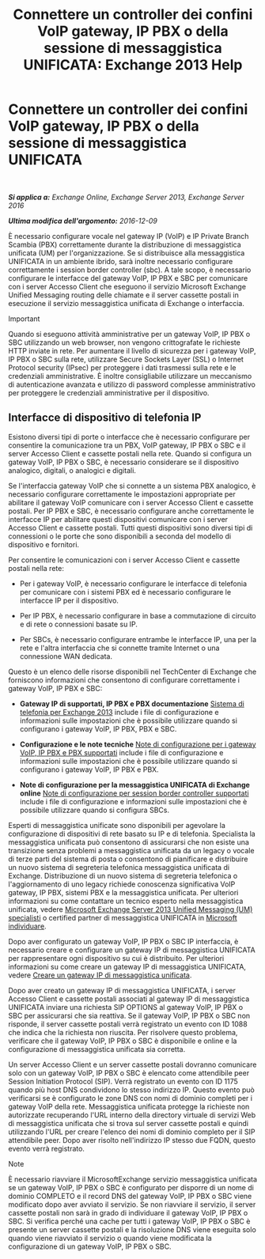 ﻿---
title: 'Connettere un controller dei confini VoIP gateway, IP PBX o della sessione di messaggistica UNIFICATA: Exchange 2013 Help'
TOCTitle: Connettere un controller dei confini VoIP gateway, IP PBX o della sessione di messaggistica UNIFICATA
ms:assetid: a7cecf59-b93a-413b-bb88-29f2669ef2cf
ms:mtpsurl: https://technet.microsoft.com/it-it/library/Bb124084(v=EXCHG.150)
ms:contentKeyID: 50555653
ms.date: 05/22/2018
mtps_version: v=EXCHG.150
ms.translationtype: MT
---

# Connettere un controller dei confini VoIP gateway, IP PBX o della sessione di messaggistica UNIFICATA

 

_**Si applica a:** Exchange Online, Exchange Server 2013, Exchange Server 2016_

_**Ultima modifica dell'argomento:** 2016-12-09_

È necessario configurare vocale nel gateway IP (VoIP) e IP Private Branch Scambia (PBX) correttamente durante la distribuzione di messaggistica unificata (UM) per l'organizzazione. Se si distribuisce alla messaggistica UNIFICATA in un ambiente ibrido, sarà inoltre necessario configurare correttamente i session border controller (sbc). A tale scopo, è necessario configurare le interfacce del gateway VoIP, IP PBX e SBC per comunicare con i server Accesso Client che eseguono il servizio Microsoft Exchange Unified Messaging routing delle chiamate e il server cassette postali in esecuzione il servizio messaggistica unificata di Exchange o interfaccia.


> [!IMPORTANT]
> Quando si eseguono attività amministrative per un gateway VoIP, IP PBX o SBC utilizzando un web browser, non vengono crittografate le richieste HTTP inviate in rete. Per aumentare il livello di sicurezza per i gateway VoIP, IP PBX o SBC sulla rete, utilizzare Secure Sockets Layer (SSL) o Internet Protocol security (IPsec) per proteggere i dati trasmessi sulla rete e le credenziali amministrative. È inoltre consigliabile utilizzare un meccanismo di autenticazione avanzata e utilizzo di password complesse amministrativo per proteggere le credenziali amministrative per il dispositivo.



## Interfacce di dispositivo di telefonia IP

Esistono diversi tipi di porte o interfacce che è necessario configurare per consentire la comunicazione tra un PBX, VoIP gateway, IP PBX o SBC e il server Accesso Client e cassette postali nella rete. Quando si configura un gateway VoIP, IP PBX o SBC, è necessario considerare se il dispositivo analogico, digitali, o analogici e digitali.

Se l'interfaccia gateway VoIP che si connette a un sistema PBX analogico, è necessario configurare correttamente le impostazioni appropriate per abilitare il gateway VoIP comunicare con i server Accesso Client e cassette postali. Per IP PBX e SBC, è necessario configurare anche correttamente le interfacce IP per abilitare questi dispositivi comunicare con i server Accesso Client e cassette postali. Tutti questi dispositivi sono diversi tipi di connessioni o le porte che sono disponibili a seconda del modello di dispositivo e fornitori.

Per consentire le comunicazioni con i server Accesso Client e cassette postali nella rete:

  - Per i gateway VoIP, è necessario configurare le interfacce di telefonia per comunicare con i sistemi PBX ed è necessario configurare le interfacce IP per il dispositivo.

  - Per IP PBX, è necessario configurare in base a commutazione di circuito e di rete o connessioni basate su IP.

  - Per SBCs, è necessario configurare entrambe le interfacce IP, una per la rete e l'altra interfaccia che si connette tramite Internet o una connessione WAN dedicata.

Questo è un elenco delle risorse disponibili nel TechCenter di Exchange che forniscono informazioni che consentono di configurare correttamente i gateway VoIP, IP PBX e SBC:

  - **Gateway IP di supportati, IP PBX e PBX documentazione** [Sistema di telefonia per Exchange 2013](telephony-advisor-for-exchange-2013-exchange-2013-help.md) include i file di configurazione e informazioni sulle impostazioni che è possibile utilizzare quando si configurano i gateway VoIP, IP PBX, PBX e SBC.   

  - **Configurazione e le note tecniche** [Note di configurazione per i gateway VoIP, IP PBX e PBX supportati](configuration-notes-for-supported-voip-gateways-ip-pbxs-and-pbxs-exchange-2013-help.md) include i file di configurazione e informazioni sulle impostazioni che è possibile utilizzare quando si configurano i gateway VoIP, IP PBX e PBX.   

  - **Note di configurazione per la messaggistica UNIFICATA di Exchange online** [Note di configurazione per session border controller supportati](configuration-notes-for-supported-session-border-controllers-exchange-2013-help.md) include i file di configurazione e informazioni sulle impostazioni che è possibile utilizzare quando si configura SBCs.   

Esperti di messaggistica unificate sono disponibili per agevolare la configurazione di dispositivi di rete basato su IP e di telefonia. Specialista la messaggistica unificata può consentono di assicurarsi che non esiste una transizione senza problemi a messaggistica unificata da un legacy o vocale di terze parti del sistema di posta o consentono di pianificare e distribuire un nuovo sistema di segreteria telefonica messaggistica unificata di Exchange. Distribuzione di un nuovo sistema di segreteria telefonica o l'aggiornamento di uno legacy richiede conoscenza significativa VoIP gateway, IP PBX, sistemi PBX e la messaggistica unificata. Per ulteriori informazioni su come contattare un tecnico esperto nella messaggistica unificata, vedere [Microsoft Exchange Server 2013 Unified Messaging (UM) specialisti](http://go.microsoft.com/fwlink/p/?linkid=262708) o certified partner di messaggistica UNIFICATA in [Microsoft individuare](https://go.microsoft.com/fwlink/p/?linkid=261951).

Dopo aver configurato un gateway VoIP, IP PBX o SBC IP interfaccia, è necessario creare e configurare un gateway IP di messaggistica UNIFICATA per rappresentare ogni dispositivo su cui è distribuito. Per ulteriori informazioni su come creare un gateway IP di messaggistica UNIFICATA, vedere [Creare un gateway IP di messaggistica unificata](create-a-um-ip-gateway-exchange-2013-help.md).

Dopo aver creato un gateway IP di messaggistica UNIFICATA, i server Accesso Client e cassette postali associati al gateway IP di messaggistica UNIFICATA inviare una richiesta SIP OPTIONS al gateway VoIP, IP PBX o SBC per assicurarsi che sia reattiva. Se il gateway VoIP, IP PBX o SBC non risponde, il server cassette postali verrà registrato un evento con ID 1088 che indica che la richiesta non riuscita. Per risolvere questo problema, verificare che il gateway VoIP, IP PBX o SBC è disponibile e online e la configurazione di messaggistica unificata sia corretta.

Un server Accesso Client e un server cassette postali dovranno comunicare solo con un gateway VoIP, IP PBX o SBC è elencato come attendibile peer Session Initiation Protocol (SIP). Verrà registrato un evento con ID 1175 quando più host DNS condividono lo stesso indirizzo IP. Questo evento può verificarsi se è configurato le zone DNS con nomi di dominio completi per i gateway VoIP della rete. Messaggistica unificata protegge la richieste non autorizzate recuperando l'URL interno della directory virtuale di servizi Web di messaggistica unificata che si trova sul server cassette postali e quindi utilizzando l'URL per creare l'elenco dei nomi di dominio completo per il SIP attendibile peer. Dopo aver risolto nell'indirizzo IP stesso due FQDN, questo evento verrà registrato.


> [!NOTE]
> È necessario riavviare il MicrosoftExchange servizio messaggistica unificata se un gateway VoIP, IP PBX o SBC è configurato per disporre di un nome di dominio COMPLETO e il record DNS del gateway VoIP, IP PBX o SBC viene modificato dopo aver avviato il servizio. Se non riavviare il servizio, il server cassette postali non sarà in grado di individuare il gateway VoIP, IP PBX o SBC. Si verifica perché una cache per tutti i gateway VoIP, IP PBX o SBC è presente un server cassette postali e la risoluzione DNS viene eseguita solo quando viene riavviato il servizio o quando viene modificata la configurazione di un gateway VoIP, IP PBX o SBC.


